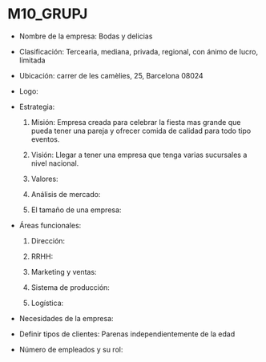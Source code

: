 # M10_GRUPJ
- Nombre de la empresa: Bodas y delicias

- Clasificación: Tercearia, mediana, privada, regional, con ánimo de lucro, limitada

- Ubicación: carrer de les camèlies, 25, Barcelona 08024

- Logo:
 
- Estrategia:

    1. Misión: Empresa creada para celebrar la fiesta mas grande que pueda tener una pareja y ofrecer comida de calidad para todo tipo eventos.
    
    2. Visión: Llegar a tener una empresa que tenga varias sucursales a nivel nacional.

    3. Valores: 

    4. Análisis de mercado: 

    5. El tamaño de una empresa:

- Áreas funcionales: 

    1. Dirección:

    2. RRHH:

    3. Marketing y ventas:

    4. Sistema de producción:

    5. Logística: 

- Necesidades de la empresa:  

- Definir tipos de clientes: Parenas independientemente de la edad

- Número de empleados y su rol: 

